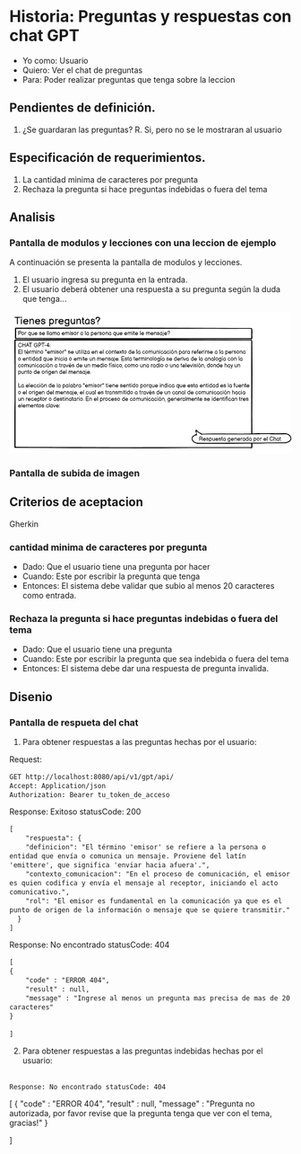 # Historia: Preguntas y respuestas con chat GPT

- Yo como: Usuario
- Quiero: Ver el chat de preguntas
- Para: Poder realizar preguntas que tenga sobre la leccion

## Pendientes de definición.

1. ¿Se guardaran las preguntas?
   R. Si, pero no se le mostraran al usuario

## Especificación de requerimientos.

1. La cantidad minima de caracteres por pregunta
2. Rechaza la pregunta si hace preguntas indebidas o fuera del tema

## Analisis

### Pantalla de modulos y lecciones con una leccion de ejemplo

A continuación se presenta la pantalla de modulos y lecciones.

1. El usuario ingresa su pregunta en la entrada.
2. El usuario deberá obtener una respuesta a su pregunta según la duda que tenga...

![Alt text](image-5.png)

### Pantalla de subida de imagen

## Criterios de aceptacion

Gherkin

### cantidad minima de caracteres por pregunta

- Dado: Que el usuario tiene una pregunta por hacer
- Cuando: Este por escribir la pregunta que tenga
- Entonces: El sistema debe validar que subio al menos 20 caracteres como entrada.

### Rechaza la pregunta si hace preguntas indebidas o fuera del tema

- Dado: Que el usuario tiene una pregunta
- Cuando: Este por escribir la pregunta que sea indebida o fuera del tema
- Entonces: El sistema debe dar una respuesta de pregunta invalida.

## Disenio

### Pantalla de respueta del chat

1. Para obtener respuestas a las preguntas hechas por el usuario:

Request:

```
GET http://localhost:8080/api/v1/gpt/api/
Accept: Application/json
Authorization: Bearer tu_token_de_acceso
```

Response: Exitoso statusCode: 200

```
[
    "respuesta": {
    "definicion": "El término 'emisor' se refiere a la persona o entidad que envía o comunica un mensaje. Proviene del latín 'emittere', que significa 'enviar hacia afuera'.",
    "contexto_comunicacion": "En el proceso de comunicación, el emisor es quien codifica y envía el mensaje al receptor, iniciando el acto comunicativo.",
    "rol": "El emisor es fundamental en la comunicación ya que es el punto de origen de la información o mensaje que se quiere transmitir."
  }
]
```

Response: No encontrado statusCode: 404

```
[
{
    "code" : "ERROR 404",
    "result" : null,
    "message" : "Ingrese al menos un pregunta mas precisa de mas de 20 caracteres"
}

]
```

2. Para obtener respuestas a las preguntas indebidas hechas por el usuario:

```

Response: No encontrado statusCode: 404

```

[
{
"code" : "ERROR 404",
"result" : null,
"message" : "Pregunta no autorizada, por favor revise que la pregunta tenga que ver con el tema, gracias!"
}

]

```

```
